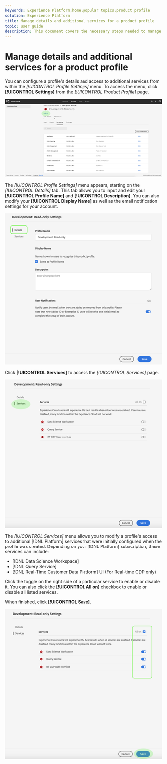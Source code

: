 ```yaml
---
keywords: Experience Platform;home;popular topics;product profile
solution: Experience Platform
title: Manage details and additional services for a product profile
topic: user guide
description: This document covers the necessary steps needed to manage details and additional services for a product profile in the Adobe Admin Console. You can configure a profile's details and access to additional services from within the Profile Settings menu.
---
```


# Manage details and additional services for a product profile

You can configure a profile's details and access to additional services from within the *[!UICONTROL Profile Settings]* menu. To access the menu, click **[!UICONTROL Settings]** from the *[!UICONTROL Product Profile]* page.

![profile-settings](../images/profile-settings.png)

The *[!UICONTROL Profile Settings]* menu appears, starting on the *[!UICONTROL Details]* tab. This tab allows you to input and edit your **[!UICONTROL Profile Name]** and **[!UICONTROL Description]**. You can also modify your **[!UICONTROL Display Name]** as well as the email notification settings for your account.

![edit-details-settings](../images/edit-details-settings.png)

Click **[!UICONTROL Services]** to access the *[!UICONTROL Services]* page.

![services-page](../images/services-page.png)

The *[!UICONTROL Services]* menu allows you to modify a profile's access to additional [!DNL Platform] services that were initially configured when the profile was created. Depending on your [!DNL Platform] subscription, these services can include:

- [!DNL Data Science Workspace]
- [!DNL Query Service]
- [!DNL Real-Time Customer Data Platform] UI (For Real-time CDP only)

Click the toggle on the right side of a particular service to enable or disable it. You can also click the **[!UICONTROL All on]** checkbox to enable or disable all listed services.

When finished, click **[!UICONTROL Save]**.

![edit-additional-services](../images/edit-additional-services.png)